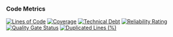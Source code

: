 ### Code Metrics
[![Lines of Code](https://sonarcloud.io/api/project_badges/measure?project=Chandra179_OnlineBookStore-BE&metric=ncloc)](https://sonarcloud.io/summary/new_code?id=Chandra179_OnlineBookStore-BE)
[![Coverage](https://sonarcloud.io/api/project_badges/measure?project=Chandra179_OnlineBookStore-BE&metric=coverage)](https://sonarcloud.io/summary/new_code?id=Chandra179_OnlineBookStore-BE)
[![Technical Debt](https://sonarcloud.io/api/project_badges/measure?project=Chandra179_OnlineBookStore-BE&metric=sqale_index)](https://sonarcloud.io/summary/new_code?id=Chandra179_OnlineBookStore-BE)
[![Reliability Rating](https://sonarcloud.io/api/project_badges/measure?project=Chandra179_OnlineBookStore-BE&metric=reliability_rating)](https://sonarcloud.io/summary/new_code?id=Chandra179_OnlineBookStore-BE)
[![Quality Gate Status](https://sonarcloud.io/api/project_badges/measure?project=Chandra179_OnlineBookStore-BE&metric=alert_status)](https://sonarcloud.io/summary/new_code?id=Chandra179_OnlineBookStore-BE)
[![Duplicated Lines (%)](https://sonarcloud.io/api/project_badges/measure?project=Chandra179_OnlineBookStore-BE&metric=duplicated_lines_density)](https://sonarcloud.io/summary/new_code?id=Chandra179_OnlineBookStore-BE)
